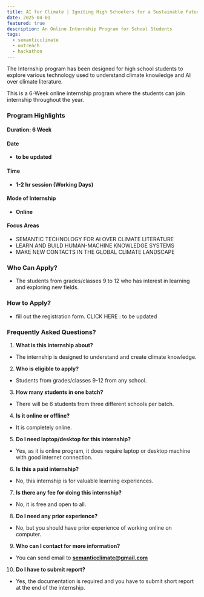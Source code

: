 ```yaml
---
title: AI for Climate | Igniting High Schoolers for a Sustainable Future
date: 2025-04-01
featured: true
description: An Online Internship Program for School Students 
tags:
  - semanticclimate
  - outreach
  - hackathon
---
```


The Internship program has been designed for high school students to explore various technology used to understand climate knowledge and AI over climate literature.

This is a 6-Week online internship program where the students can join internship throughout the year.

### Program Highlights

#### Duration: 6 Week

#### Date

- **to be updated**

#### Time 

- **1-2 hr session (Working Days)**

#### Mode of Internship
- **Online**

#### Focus Areas

- SEMANTIC TECHNOLOGY FOR AI OVER CLIMATE LITERATURE
- LEARN AND BUILD HUMAN-MACHINE KNOWLEDGE SYSTEMS
- MAKE NEW CONTACTS IN THE GLOBAL CLIMATE LANDSCAPE

### Who Can Apply?

- The students from grades/classes 9 to 12 who has interest in learning and exploring new fields.

### How to Apply?

- fill out the registration form. 
  CLICK HERE : to be updated

### Frequently Asked Questions?

1. **What is this internship about?**

- The internship is designed to understand and create climate knowledge.

2. **Who is eligible to apply?**

- Students from grades/classes 9-12 from any school. 

3. **How many students in one batch?**

- There will be 6 students from three different schools per batch.

4. **Is it online or offline?**
   
- It is completely online.

5. **Do I need laptop/desktop for this internship?**

- Yes, as it is online program, it does require laptop or desktop machine with good internet connection.

6. **Is this a paid internship?**

- No, this internship is for valuable learning experiences.

7. **Is there any fee for doing this internship?**

- No, it is free and open to all.

8. **Do I need any prior experience?**

- No, but you should have prior experience of working online on computer.

9. **Who can I contact for more information?**

- You can send email to **semanticclimate@gmail.com**

10. **Do I have to submit report?**

- Yes, the documentation is required and you have to submit short report at the end of the internship.





